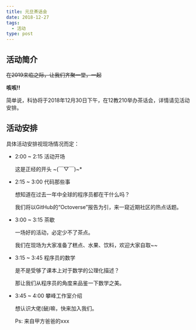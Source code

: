 ```yaml
---
title: 元旦茶话会
date: 2018-12-27
tags:
  - 活动
type: post
---
```


## 活动简介

~~在2019来临之际，让我们齐聚一堂，一起~~

**咳咳!!**

简单说，科协将于2018年12月30日下午，在12教210举办茶话会，详情请见活动安排。

<!-- more -->

## 活动安排

具体活动安排视现场情况而定：

- 2:00 ~ 2:15 活动开场

  这是正经的开头 ~(￣▽￣)~*
- 2:15 ~ 3:00 代码那些事

  想知道在过去一年中全球的程序员都在干什么吗？

  我们将以GitHub的“Octoverse”报告为引，来一窥近期社区的热点话题。
- 3:00 ~ 3:15 茶歇

  一场好的活动，必定少不了茶点。

  我们在现场为大家准备了糕点、水果、饮料，欢迎大家自取~~
- 3:15 ~ 3:45 程序员的数学

  是不是受够了课本上对于数学的公理化描述？
  
  那让我们从程序员的角度来品鉴一下数学之美。
- 3:45 ~ 4:00 攀峰工作室介绍

  想认识大佬(~~鼠~~)嘛，快来加入我们。

  Ps: 来自甲方爸爸的xxx
